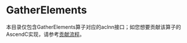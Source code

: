 # GatherElements

本目录仅包含GatherElements算子对应的aclnn接口；如您想要贡献该算子的AscendC实现，请参考[贡献流程](../../CONTRIBUTING.md)。